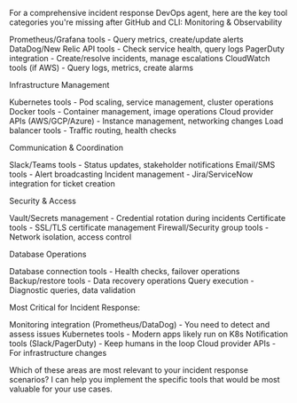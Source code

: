 For a comprehensive incident response DevOps agent, here are the key tool categories you're missing after GitHub and CLI:
Monitoring & Observability

Prometheus/Grafana tools - Query metrics, create/update alerts
DataDog/New Relic API tools - Check service health, query logs
PagerDuty integration - Create/resolve incidents, manage escalations
CloudWatch tools (if AWS) - Query logs, metrics, create alarms

Infrastructure Management

Kubernetes tools - Pod scaling, service management, cluster operations
Docker tools - Container management, image operations
Cloud provider APIs (AWS/GCP/Azure) - Instance management, networking changes
Load balancer tools - Traffic routing, health checks

Communication & Coordination

Slack/Teams tools - Status updates, stakeholder notifications
Email/SMS tools - Alert broadcasting
Incident management - Jira/ServiceNow integration for ticket creation

Security & Access

Vault/Secrets management - Credential rotation during incidents
Certificate tools - SSL/TLS certificate management
Firewall/Security group tools - Network isolation, access control

Database Operations

Database connection tools - Health checks, failover operations
Backup/restore tools - Data recovery operations
Query execution - Diagnostic queries, data validation

Most Critical for Incident Response:

Monitoring integration (Prometheus/DataDog) - You need to detect and assess issues
Kubernetes tools - Modern apps likely run on K8s
Notification tools (Slack/PagerDuty) - Keep humans in the loop
Cloud provider APIs - For infrastructure changes

Which of these areas are most relevant to your incident response scenarios? I can help you implement the specific tools that would be most valuable for your use cases.